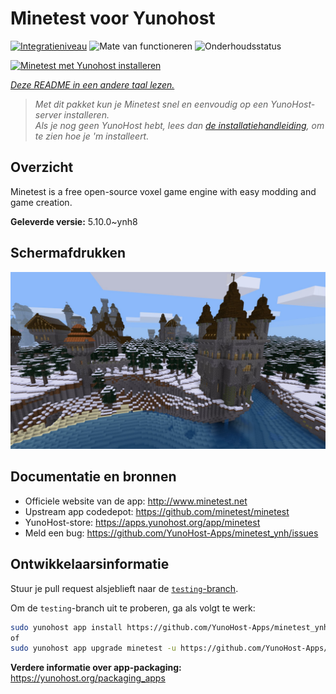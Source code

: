 <!--
NB: Deze README is automatisch gegenereerd door <https://github.com/YunoHost/apps/tree/master/tools/readme_generator>
Hij mag NIET handmatig aangepast worden.
-->

# Minetest voor Yunohost

[![Integratieniveau](https://apps.yunohost.org/badge/integration/minetest)](https://ci-apps.yunohost.org/ci/apps/minetest/)
![Mate van functioneren](https://apps.yunohost.org/badge/state/minetest)
![Onderhoudsstatus](https://apps.yunohost.org/badge/maintained/minetest)

[![Minetest met Yunohost installeren](https://install-app.yunohost.org/install-with-yunohost.svg)](https://install-app.yunohost.org/?app=minetest)

*[Deze README in een andere taal lezen.](./ALL_README.md)*

> *Met dit pakket kun je Minetest snel en eenvoudig op een YunoHost-server installeren.*  
> *Als je nog geen YunoHost hebt, lees dan [de installatiehandleiding](https://yunohost.org/install), om te zien hoe je 'm installeert.*

## Overzicht

Minetest is a free open-source voxel game engine with easy modding and game creation.


**Geleverde versie:** 5.10.0~ynh8

## Schermafdrukken

![Schermafdrukken van Minetest](./doc/screenshots/screenshot.jpg)

## Documentatie en bronnen

- Officiele website van de app: <http://www.minetest.net>
- Upstream app codedepot: <https://github.com/minetest/minetest>
- YunoHost-store: <https://apps.yunohost.org/app/minetest>
- Meld een bug: <https://github.com/YunoHost-Apps/minetest_ynh/issues>

## Ontwikkelaarsinformatie

Stuur je pull request alsjeblieft naar de [`testing`-branch](https://github.com/YunoHost-Apps/minetest_ynh/tree/testing).

Om de `testing`-branch uit te proberen, ga als volgt te werk:

```bash
sudo yunohost app install https://github.com/YunoHost-Apps/minetest_ynh/tree/testing --debug
of
sudo yunohost app upgrade minetest -u https://github.com/YunoHost-Apps/minetest_ynh/tree/testing --debug
```

**Verdere informatie over app-packaging:** <https://yunohost.org/packaging_apps>
